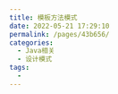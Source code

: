 ```yaml
---
title: 模板方法模式
date: 2022-05-21 17:29:10
permalink: /pages/43b656/
categories:
  - Java相关
  - 设计模式
tags:
  - 
---
```

